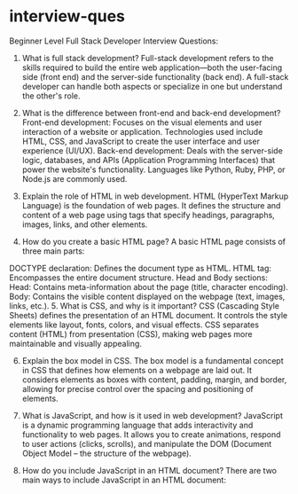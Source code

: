 # interview-ques

Beginner Level Full Stack Developer Interview Questions:


1. What is full stack development?
Full-stack development refers to the skills required to build the entire web application—both the user-facing side (front end) and the server-side functionality (back end). A full-stack developer can handle both aspects or specialize in one but understand the other's role.

2. What is the difference between front-end and back-end development?
Front-end development: Focuses on the visual elements and user interaction of a website or application. Technologies used include HTML, CSS, and JavaScript to create the user interface and user experience (UI/UX).
Back-end development: Deals with the server-side logic, databases, and APIs (Application Programming Interfaces) that power the website's functionality. Languages like Python, Ruby, PHP, or Node.js are commonly used.
3. Explain the role of HTML in web development.
HTML (HyperText Markup Language) is the foundation of web pages. It defines the structure and content of a web page using tags that specify headings, paragraphs, images, links, and other elements.

4. How do you create a basic HTML page?
A basic HTML page consists of three main parts:

DOCTYPE declaration: Defines the document type as HTML.
HTML tag: Encompasses the entire document structure.
Head and Body sections:
Head: Contains meta-information about the page (title, character encoding).
Body: Contains the visible content displayed on the webpage (text, images, links, etc.).
5. What is CSS, and why is it important?
CSS (Cascading Style Sheets) defines the presentation of an HTML document. It controls the style elements like layout, fonts, colors, and visual effects. CSS separates content (HTML) from presentation (CSS), making web pages more maintainable and visually appealing.

6. Explain the box model in CSS.
The box model is a fundamental concept in CSS that defines how elements on a webpage are laid out. It considers elements as boxes with content, padding, margin, and border, allowing for precise control over the spacing and positioning of elements.

7. What is JavaScript, and how is it used in web development?
JavaScript is a dynamic programming language that adds interactivity and functionality to web pages. It allows you to create animations, respond to user actions (clicks, scrolls), and manipulate the DOM (Document Object Model – the structure of the webpage).

8. How do you include JavaScript in an HTML document?
There are two main ways to include JavaScript in an HTML document:

<script> tag: Placed within the <head> or <body> section. Inline JavaScript code can be written within the tag.
External JavaScript file: A separate .js file containing JavaScript code. Linked to the HTML page using the <script> tag with the src attribute referencing the file path.

  
  9. What are HTML5 and CSS3?
HTML5: The latest version of HTML, introducing new semantic elements, improved multimedia support (audio, video), and offline storage capabilities.
CSS3: Extended the capabilities of CSS with features like animations, media queries (adapting to different screen sizes), and advanced layouts.

  
  10. What is the Document Object Model (DOM)?
The Document Object Model (DOM) represents the structure of an HTML document as a tree-like hierarchy. Each element in the HTML page becomes a node in the DOM, allowing JavaScript to access and manipulate these elements dynamically.


  
  11. What are semantic HTML elements?
Semantic HTML elements describe the meaning of the content they contain, rather than just the appearance. Examples include <header>, <nav>, <section>, and <article>. Search engines and assistive technologies benefit from this semantic structure.


  12. How do you link a CSS file to an HTML document?
A <link> tag is used within the <head> section of the HTML document. The rel attribute is set to "stylesheet," and the href attribute specifies the path to the external CSS file.

13. What is responsive web design?
Responsive web design ensures a website adapts its layout and elements to different screen sizes (desktop, mobile, tablet) for optimal user experience across various devices.

14. Explain the concept of a CSS preprocessor.
CSS preprocessors like Sass or LESS are tools that extend CSS's capabilities. They allow writing cleaner, more maintainable CSS code with features like variables, mixins, and nesting, which then compiles into regular CSS.

15. What are JavaScript functions?
JavaScript functions are reusable blocks of code that perform specific tasks. They can take arguments (inputs) and return values (outputs). Functions promote code reusability, modularity, and better organization.

16. What is an array in JavaScript?
An array is an ordered collection of items in JavaScript. It can hold elements of various data types (strings, numbers, objects). Arrays allow you to store and manage multiple related pieces of data efficiently.

17. How do you handle events in JavaScript?
Events are user interactions or browser actions that trigger JavaScript code. Event listeners are attached to HTML elements, specifying which JavaScript function to execute when a particular event (click, scroll, etc.) occurs.

18. What are some common JavaScript data types?
String: Represents textual data enclosed in quotes ("" or '').
Number: Represents numeric values (integers, decimals).
Boolean: Represents logical values (true or false).
Object: A collection of key-value pairs used to store complex data structures.
Array: Ordered collection of items, as mentioned earlier.
19. Explain the purpose of version control systems like Git.
Version control systems like Git track changes made to code over time. This allows developers to revert to previous versions if needed, collaborate on projects, and manage code versions efficiently.

20. What is a repository in Git?
A repository (repo) is a central location where all versions of your code and project files are stored in Git. It can be hosted on platforms like GitHub or GitLab, enabling collaboration and version control.

21. How do you create a branch in Git?
Branching in Git allows you to work on new features or bug fixes without affecting the main codebase. You can create a new branch from the current version, make your changes, and then merge them back into the main branch when ready.

22. What is the purpose of a pull request?
A pull request is a formal way to propose changes made in a branch back to the main codebase. It triggers a code review process where other developers can discuss, suggest modifications, and ultimately approve or reject the proposed changes.

23. How do you resolve merge conflicts in Git?
Merge conflicts occur when changes are made to the same part of the code in different branches. Git will highlight these conflicts, and developers need to manually resolve them by editing the code to integrate both versions appropriately.

24. Explain the role of npm in JavaScript development.
npm (Node Package Manager) is the default package manager for Node.js. It allows you to download, install, and manage reusable JavaScript code libraries and tools from a public repository called the npm Registry. These pre-built packages save developers time and effort by providing functionalities they don't need to code from scratch.

25. What is Node.js?
Node.js is an open-source JavaScript runtime environment that allows you to execute JavaScript code outside of a web browser. This enables building server-side applications using JavaScript, making it a popular choice for full-stack development.

Also Read: 112 Node.js Interview Questions to Ace Your Interviews
By understanding these core concepts, you'll be well on your way to tackling more advanced full-stack developer interview questions!

